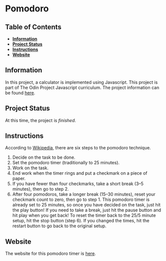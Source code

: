 # Pomodoro
## Table of Contents
- [**Information**](https://github.com/fussykyloren/pomodoro#information)
- [**Project Status**](https://github.com/fussykyloren/pomodoro/blob/master/README.md#project-status)
- [**Instructions**](https://github.com/fussykyloren/pomodoro#instructions)
- [**Website**](https://github.com/fussykyloren/pomodoro#website)
## Information
In this project, a calculator is implemented using Javascript. This project is part of The Odin Project Javascript curriculum. The project information can be found [here](https://www.theodinproject.com/courses/web-development-101/lessons/pairing-project).
## Project Status
At this time, the project is *finished*.
## Instructions
According to [Wikipedia](https://en.wikipedia.org/wiki/Pomodoro_Technique), there are six steps to the pomodoro technique.
1. Decide on the task to be done.
2. Set the pomodoro timer (traditionally to 25 minutes).
3. Work on the task.
4. End work when the timer rings and put a checkmark on a piece of paper.
5. If you have fewer than four checkmarks, take a short break (3–5 minutes), then go to step 2.
6. After four pomodoros, take a longer break (15–30 minutes), reset your checkmark count to zero, then go to step 1.
This pomodoro timer is already set to 25 minutes, so once you have decided on the task, just hit the play button! If you need to take a break, just hit the pause button and hit play when you get back! To reset the timer back to the 25/5 minute setup, hit the stop button (step 6). If you changed the times, hit the restart button to go back to the original setup.
## Website
The website for this pomodoro timer is [here](https://fussykyloren.github.io/pomodoro/).
